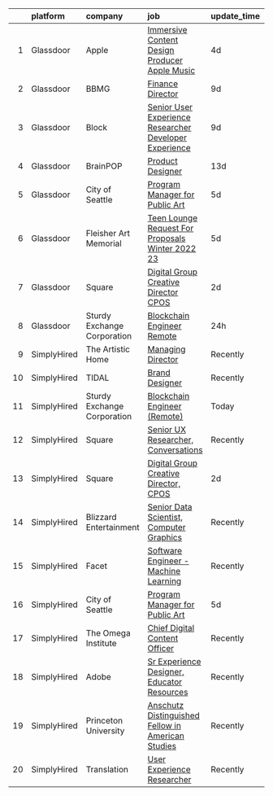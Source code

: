

|    | platform    | company                     | job                                                                                                                                                                                                                                                                                                                                                                                                                                                                                                                                                                                                                                                                                                                                                                                                                                                                                                                                                                                                                                                                                                                                                                                                                                                                                                                                                            | update_time   | location                  |
|---:|:------------|:----------------------------|:---------------------------------------------------------------------------------------------------------------------------------------------------------------------------------------------------------------------------------------------------------------------------------------------------------------------------------------------------------------------------------------------------------------------------------------------------------------------------------------------------------------------------------------------------------------------------------------------------------------------------------------------------------------------------------------------------------------------------------------------------------------------------------------------------------------------------------------------------------------------------------------------------------------------------------------------------------------------------------------------------------------------------------------------------------------------------------------------------------------------------------------------------------------------------------------------------------------------------------------------------------------------------------------------------------------------------------------------------------------|:--------------|:--------------------------|
|  1 | Glassdoor   | Apple                       | [Immersive Content Design Producer   Apple Music](https://www.glassdoor.com/partner/jobListing.htm?pos=101&ao=1110586&s=58&guid=00000182afb87db9bd0ff72ce5e02ada&src=GD_JOB_AD&t=SR&vt=w&cs=1_4bc35460&cb=1660805480049&jobListingId=1008069556268&jrtk=3-0-1ganrgvffkhqs801-1ganrgvg1gsog800-66f7682de66826e6--6NYlbfkN0BvKrLyj5gPmtZO9T8euul8TCxuuKNOtzRJOomxnwSEodTz2Bc-sPZl29JElYHfcoRyptQvj7xlkriqhxG50_dXLQzgfASxZAP8PmeLh9zWp-pplDUED6ovo3wK-KMzZ6GKsOSk90PpRLLD7vZEAfVFM9MGcY7Wc_GSrB7jRN1ff-dvlzaWAiY6BW0h0ZQ4Slbvbsfrw96W2KzS5chMEwBEdZyZmYszms6nMzr7-WOkOzBkTpx3F0E-6xGgYXS2ctw7UR0MmnoA-oz_asat5zJR1kRnhIs_STSSxtNhnwh68gysUxIaHm525Huos_hW7VVsSd1DImG0gSKPbmQh5moZFBnHNg84Pyt5FwIgIZve8wJkRJe_pGIYH1SQvDW3hB4VR5sYdIjq_BO2-0dSodkkfBMnbOWtEfyuZc_UvZEy3yaQi_WigRMhRteUQb7y-BfkM73KmXpvTNNmXOikT-ociyZdnFjsPyofbsb4BsQwXJ7NbIJD_GToY1eutsK26IicKs0aTvwS9qYe69fSSEdfQjFmwin6PWN9Hxb97yM3h8TprDc9ycYVt_K77Lia6SGcpGrnX2KDbnvdfTc_46dNkWPSdDC2IqfRKPBblhzw1GB91xqzH2MC7oGq9YnHKd3L0oJPnUTR_MG4qWmzsbGGzoEiFB7mldxqOse_D-pbLyQa0GqxjLPLVcJGszwuzAvrUAd56u6I29U0-SiM9Xho-E5jfELvWHOvggKBxAin0e9Ev_ekEyQ44AT0Gw0w67EVFI5r7IQwpusin4drXaWHL1g3DKQm5zM1glWkZ7UpRVcpvUyftjqmaI4Onr_T-CjPdPEJAvn5fpk_2W24YbQTlpZl4Pmh1Tw_4mbVgsYBBrZMWvU-wxPEutsAs22Nt__sVZMQ-dxFqint7KtgNNdBXTh-iiLGsO4v6q1vv7lKCi-_xpwrLKwy-6oaWTcutfCSNu2X5XSHQK_iAT2vrD8kG2UGvyv2KpE%3D) | 4d            | Culver City, CA           |
|  2 | Glassdoor   | BBMG                        | [Finance Director](https://www.glassdoor.com/partner/jobListing.htm?pos=105&ao=1136043&s=58&guid=00000182afb87db9bd0ff72ce5e02ada&src=GD_JOB_AD&t=SR&vt=w&ea=1&cs=1_40694a28&cb=1660805480050&jobListingId=1008061017646&jrtk=3-0-1ganrgvffkhqs801-1ganrgvg1gsog800-f678347e312e5bb3-)                                                                                                                                                                                                                                                                                                                                                                                                                                                                                                                                                                                                                                                                                                                                                                                                                                                                                                                                                                                                                                                                         | 9d            | Brooklyn, NY              |
|  3 | Glassdoor   | Block                       | [Senior User Experience Researcher  Developer Experience](https://www.glassdoor.com/partner/jobListing.htm?pos=106&ao=1136043&s=58&guid=00000182afb87db9bd0ff72ce5e02ada&src=GD_JOB_AD&t=SR&vt=w&cs=1_17bbd51a&cb=1660805480050&jobListingId=1008061789383&jrtk=3-0-1ganrgvffkhqs801-1ganrgvg1gsog800-f7d98334f4dfb12a-)                                                                                                                                                                                                                                                                                                                                                                                                                                                                                                                                                                                                                                                                                                                                                                                                                                                                                                                                                                                                                                       | 9d            | New York, NY              |
|  4 | Glassdoor   | BrainPOP                    | [Product Designer](https://www.glassdoor.com/partner/jobListing.htm?pos=108&ao=1136043&s=58&guid=00000182afb87db9bd0ff72ce5e02ada&src=GD_JOB_AD&t=SR&vt=w&ea=1&cs=1_8b419874&cb=1660805480050&jobListingId=1008054323686&jrtk=3-0-1ganrgvffkhqs801-1ganrgvg1gsog800-4db4c8af749649cf-)                                                                                                                                                                                                                                                                                                                                                                                                                                                                                                                                                                                                                                                                                                                                                                                                                                                                                                                                                                                                                                                                         | 13d           | Remote                    |
|  5 | Glassdoor   | City of Seattle             | [Program Manager for Public Art](https://www.glassdoor.com/partner/jobListing.htm?pos=104&ao=1136043&s=58&guid=00000182afb87db9bd0ff72ce5e02ada&src=GD_JOB_AD&t=SR&vt=w&cs=1_a8033fe7&cb=1660805480050&jobListingId=1008069035725&jrtk=3-0-1ganrgvffkhqs801-1ganrgvg1gsog800-27538df194d2cfde-)                                                                                                                                                                                                                                                                                                                                                                                                                                                                                                                                                                                                                                                                                                                                                                                                                                                                                                                                                                                                                                                                | 5d            | Washington State          |
|  6 | Glassdoor   | Fleisher Art Memorial       | [Teen Lounge Request For Proposals  Winter 2022 23](https://www.glassdoor.com/partner/jobListing.htm?pos=102&ao=1136043&s=58&guid=00000182afb87db9bd0ff72ce5e02ada&src=GD_JOB_AD&t=SR&vt=w&cs=1_01254393&cb=1660805480049&jobListingId=1008069323822&jrtk=3-0-1ganrgvffkhqs801-1ganrgvg1gsog800-8467327c19ec71f5-)                                                                                                                                                                                                                                                                                                                                                                                                                                                                                                                                                                                                                                                                                                                                                                                                                                                                                                                                                                                                                                             | 5d            | Philadelphia, PA          |
|  7 | Glassdoor   | Square                      | [Digital Group Creative Director  CPOS](https://www.glassdoor.com/partner/jobListing.htm?pos=103&ao=1136043&s=58&guid=00000182afb87db9bd0ff72ce5e02ada&src=GD_JOB_AD&t=SR&vt=w&cs=1_8bdf3150&cb=1660805480050&jobListingId=1008072943733&jrtk=3-0-1ganrgvffkhqs801-1ganrgvg1gsog800-b60cda63394609e2-)                                                                                                                                                                                                                                                                                                                                                                                                                                                                                                                                                                                                                                                                                                                                                                                                                                                                                                                                                                                                                                                         | 2d            | Portland, OR              |
|  8 | Glassdoor   | Sturdy Exchange Corporation | [Blockchain Engineer  Remote ](https://www.glassdoor.com/partner/jobListing.htm?pos=107&ao=1136043&s=58&guid=00000182afb87db9bd0ff72ce5e02ada&src=GD_JOB_AD&t=SR&vt=w&ea=1&cs=1_1f941353&cb=1660805480050&jobListingId=1008076436726&jrtk=3-0-1ganrgvffkhqs801-1ganrgvg1gsog800-00eff58dac326956-)                                                                                                                                                                                                                                                                                                                                                                                                                                                                                                                                                                                                                                                                                                                                                                                                                                                                                                                                                                                                                                                             | 24h           | Remote                    |
|  9 | SimplyHired | The Artistic Home           | [Managing Director](https://www.simplyhired.com/job/lFgMfLkE95KljYvgEZmnj-yCQjpbK0oB8pzwy4LYCxXHpTecmLhv5A?q=generative+artist)                                                                                                                                                                                                                                                                                                                                                                                                                                                                                                                                                                                                                                                                                                                                                                                                                                                                                                                                                                                                                                                                                                                                                                                                                                | Recently      | Chicago, IL               |
| 10 | SimplyHired | TIDAL                       | [Brand Designer](https://www.simplyhired.com/job/ns4ZyIly_rYrca2-5HqX62BFMPA37OFKb88sg8tpNrsnPB9Vm_HRtg?q=generative+artist)                                                                                                                                                                                                                                                                                                                                                                                                                                                                                                                                                                                                                                                                                                                                                                                                                                                                                                                                                                                                                                                                                                                                                                                                                                   | Recently      | New York, NY              |
| 11 | SimplyHired | Sturdy Exchange Corporation | [Blockchain Engineer (Remote)](https://www.simplyhired.com/job/Taz8btdg_XpdxEoLw7duJvxWJuD0k4AUo8LBpUZxOBCibgJyleawYQ?q=generative+artist)                                                                                                                                                                                                                                                                                                                                                                                                                                                                                                                                                                                                                                                                                                                                                                                                                                                                                                                                                                                                                                                                                                                                                                                                                     | Today         | Remote                    |
| 12 | SimplyHired | Square                      | [Senior UX Researcher, Conversations](https://www.simplyhired.com/job/uk_cTaiWizFpsH0V3ELUI_2NWDU4yVAesKng7vtinJzBe8V1pD3Uew?q=generative+artist)                                                                                                                                                                                                                                                                                                                                                                                                                                                                                                                                                                                                                                                                                                                                                                                                                                                                                                                                                                                                                                                                                                                                                                                                              | Recently      | Seattle, WA               |
| 13 | SimplyHired | Square                      | [Digital Group Creative Director, CPOS](https://www.simplyhired.com/job/VcUqXwrXqrT8Fg9WaWtqILclbPbcz7ZANrWBbDGRQ8QdvbO8tQYGNw?q=generative+artist)                                                                                                                                                                                                                                                                                                                                                                                                                                                                                                                                                                                                                                                                                                                                                                                                                                                                                                                                                                                                                                                                                                                                                                                                            | 2d            | New York, NY +2 locations |
| 14 | SimplyHired | Blizzard Entertainment      | [Senior Data Scientist, Computer Graphics](https://www.simplyhired.com/job/FiskW-Gz-FCAVeSnphMRdyWJsI2KrVP0qig6JTACI2hq1lHJkEOfoA?q=generative+artist)                                                                                                                                                                                                                                                                                                                                                                                                                                                                                                                                                                                                                                                                                                                                                                                                                                                                                                                                                                                                                                                                                                                                                                                                         | Recently      | Irvine, CA                |
| 15 | SimplyHired | Facet                       | [Software Engineer - Machine Learning](https://www.simplyhired.com/job/rRl7LpYqGiIowLAwzbrNzMgXtXTFbKgtp-z9fo66PKEqX4Q6nYlO_w?q=generative+artist)                                                                                                                                                                                                                                                                                                                                                                                                                                                                                                                                                                                                                                                                                                                                                                                                                                                                                                                                                                                                                                                                                                                                                                                                             | Recently      | San Francisco, CA         |
| 16 | SimplyHired | City of Seattle             | [Program Manager for Public Art](https://www.simplyhired.com/job/wtB7DfD8e7HBKqF53IUAFMrrCUd5awHZEwcMnWuetrizc4hidg6RJw?q=generative+artist)                                                                                                                                                                                                                                                                                                                                                                                                                                                                                                                                                                                                                                                                                                                                                                                                                                                                                                                                                                                                                                                                                                                                                                                                                   | 5d            | Washington State          |
| 17 | SimplyHired | The Omega Institute         | [Chief Digital Content Officer](https://www.simplyhired.com/job/G1D9FkrcxrKb089KGIhcUtufe9nAciOmz-Z9jgwfR-iIJFIjtOIiiw?q=generative+artist)                                                                                                                                                                                                                                                                                                                                                                                                                                                                                                                                                                                                                                                                                                                                                                                                                                                                                                                                                                                                                                                                                                                                                                                                                    | Recently      | Rhinebeck, NY             |
| 18 | SimplyHired | Adobe                       | [Sr Experience Designer, Educator Resources](https://www.simplyhired.com/job/PpsuDGyQ2nbHFlShxFbZkXZ9lPWta7FwxR9ZFFcFidmNaoyEe9I5Ug?q=generative+artist)                                                                                                                                                                                                                                                                                                                                                                                                                                                                                                                                                                                                                                                                                                                                                                                                                                                                                                                                                                                                                                                                                                                                                                                                       | Recently      | San Francisco, CA         |
| 19 | SimplyHired | Princeton University        | [Anschutz Distinguished Fellow in American Studies](https://www.simplyhired.com/job/NAnWcmSWvXMey4nJk7OeFV620QldnOmxcbEjZqc3i3iIilL8cRtg4g?q=generative+artist)                                                                                                                                                                                                                                                                                                                                                                                                                                                                                                                                                                                                                                                                                                                                                                                                                                                                                                                                                                                                                                                                                                                                                                                                | Recently      | Princeton, NJ             |
| 20 | SimplyHired | Translation                 | [User Experience Researcher](https://www.simplyhired.com/job/QhlNO6tzMwLs37zg_ddKmO4yszqOHywEf52ejSJjLxlJv-xSNn1VpQ?q=generative+artist)                                                                                                                                                                                                                                                                                                                                                                                                                                                                                                                                                                                                                                                                                                                                                                                                                                                                                                                                                                                                                                                                                                                                                                                                                       | Recently      | San Francisco, CA         |